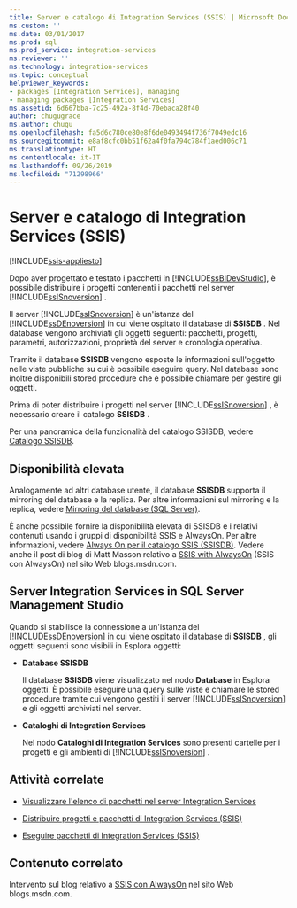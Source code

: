 ```yaml
---
title: Server e catalogo di Integration Services (SSIS) | Microsoft Docs
ms.custom: ''
ms.date: 03/01/2017
ms.prod: sql
ms.prod_service: integration-services
ms.reviewer: ''
ms.technology: integration-services
ms.topic: conceptual
helpviewer_keywords:
- packages [Integration Services], managing
- managing packages [Integration Services]
ms.assetid: 6d667bba-7c25-492a-8f4d-70ebaca28f40
author: chugugrace
ms.author: chugu
ms.openlocfilehash: fa5d6c780ce80e8f6de0493494f736f7049edc16
ms.sourcegitcommit: e8af8cfc0bb51f62a4f0fa794c784f1aed006c71
ms.translationtype: HT
ms.contentlocale: it-IT
ms.lasthandoff: 09/26/2019
ms.locfileid: "71298966"
---
```

# <a name="integration-services-ssis-server-and-catalog"></a>Server e catalogo di Integration Services (SSIS)

[!INCLUDE[ssis-appliesto](../../includes/ssis-appliesto-ssvrpluslinux-asdb-asdw-xxx.md)]


  Dopo aver progettato e testato i pacchetti in [!INCLUDE[ssBIDevStudio](../../includes/ssbidevstudio-md.md)], è possibile distribuire i progetti contenenti i pacchetti nel server [!INCLUDE[ssISnoversion](../../includes/ssisnoversion-md.md)] .  
  
 Il server [!INCLUDE[ssISnoversion](../../includes/ssisnoversion-md.md)] è un'istanza del [!INCLUDE[ssDEnoversion](../../includes/ssdenoversion-md.md)] in cui viene ospitato il database di **SSISDB** . Nel database vengono archiviati gli oggetti seguenti: pacchetti, progetti, parametri, autorizzazioni, proprietà del server e cronologia operativa.  
  
 Tramite il database **SSISDB** vengono esposte le informazioni sull'oggetto nelle viste pubbliche su cui è possibile eseguire query. Nel database sono inoltre disponibili stored procedure che è possibile chiamare per gestire gli oggetti.  
  
 Prima di poter distribuire i progetti nel server [!INCLUDE[ssISnoversion](../../includes/ssisnoversion-md.md)] , è necessario creare il catalogo **SSISDB** .  
  
 Per una panoramica della funzionalità del catalogo SSISDB, vedere [Catalogo SSISDB](../../integration-services/catalog/ssis-catalog.md).  
  
## <a name="high-availability"></a>Disponibilità elevata  
 Analogamente ad altri database utente, il database **SSISDB** supporta il mirroring del database e la replica. Per altre informazioni sul mirroring e la replica, vedere [Mirroring del database &#40;SQL Server&#41;](../../database-engine/database-mirroring/database-mirroring-sql-server.md).  
  
 È anche possibile fornire la disponibilità elevata di SSISDB e i relativi contenuti usando i gruppi di disponibilità SSIS e AlwaysOn. Per altre informazioni, vedere [Always On per il catalogo SSIS (SSISDB)](ssis-catalog.md#always-on-for-ssis-catalog-ssisdb). Vedere anche il post di blog di Matt Masson relativo a [SSIS with AlwaysOn](https://go.microsoft.com/fwlink/?LinkId=255873) (SSIS con AlwaysOn) nel sito Web blogs.msdn.com.  
  
##  <a name="ssms"></a> Server Integration Services in SQL Server Management Studio  
 Quando si stabilisce la connessione a un'istanza del [!INCLUDE[ssDEnoversion](../../includes/ssdenoversion-md.md)] in cui viene ospitato il database di **SSISDB** , gli oggetti seguenti sono visibili in Esplora oggetti:  
  
-   **Database SSISDB**  
  
     Il database **SSISDB** viene visualizzato nel nodo **Database** in Esplora oggetti. È possibile eseguire una query sulle viste e chiamare le stored procedure tramite cui vengono gestiti il server [!INCLUDE[ssISnoversion](../../includes/ssisnoversion-md.md)] e gli oggetti archiviati nel server.  
  
-   **Cataloghi di Integration Services**  
  
     Nel nodo **Cataloghi di Integration Services** sono presenti cartelle per i progetti e gli ambienti di [!INCLUDE[ssISnoversion](../../includes/ssisnoversion-md.md)] .  
  
## <a name="related-tasks"></a>Attività correlate  
  
-   [Visualizzare l'elenco di pacchetti nel server Integration Services](../../integration-services/catalog/view-the-list-of-packages-on-the-integration-services-server.md)  
  
-   [Distribuire progetti e pacchetti di Integration Services (SSIS)](../../integration-services/packages/deploy-integration-services-ssis-projects-and-packages.md)  
  
-   [Eseguire pacchetti di Integration Services (SSIS)](../../integration-services/packages/run-integration-services-ssis-packages.md)  
  
## <a name="related-content"></a>Contenuto correlato  
 Intervento sul blog relativo a [SSIS con AlwaysOn](https://go.microsoft.com/fwlink/?LinkId=255873) nel sito Web blogs.msdn.com.  
  
  
